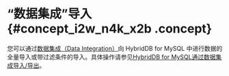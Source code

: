# “数据集成”导入 {#concept_i2w_n4k_x2b .concept}

您可以通过[数据集成（Data Integration）](https://www.aliyun.com/product/cdp/)向 HybridDB for MySQL 中进行数据的全量导入或带过滤条件的导入。具体操作请参见[HybridDB for MySQL通过数据集成导入/导出](https://help.aliyun.com/document_detail/58398.html)。

